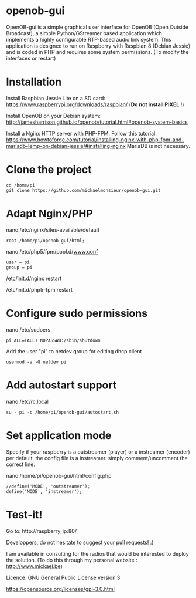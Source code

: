 # openob-gui

OpenOB-gui is a simple graphical user interface for OpenOB (Open Outside Broadcast), a simple Python/GStreamer based application which implements a highly configurable RTP-based audio link system.
This application is designed to run on Raspberry with Raspbian 8 (Debian Jessie) and is coded in PHP and requires some system permissions. (To modify the interfaces or restart)

# Installation

Install Raspbian Jessie Lite on a SD card: https://www.raspberrypi.org/downloads/raspbian/ (**Do not install PIXEL !**)

Install OpenOB on your Debian system: http://jamesharrison.github.io/openob/tutorial.html#openob-system-basics

Install a Nginx HTTP server with PHP-FPM. Follow this tutorial: https://www.howtoforge.com/tutorial/installing-nginx-with-php-fpm-and-mariadb-lemp-on-debian-jessie/#installing-nginx
MariaDB is not necessary.

# Clone the project

	cd /home/pi
	git clone https://github.com/mickaelmonsieur/openob-gui.git
	
# Adapt Nginx/PHP

nano /etc/nginx/sites-available/default
	
	root /home/pi/openob-gui/html;

nano /etc/php5/fpm/pool.d/www.conf

	user = pi
	group = pi

/etc/init.d/nginx restart

/etc/init.d/php5-fpm restart

# Configure sudo permissions

nano /etc/sudoers

	pi ALL=(ALL) NOPASSWD:/sbin/shutdown

Add the user "pi" to netdev group for editing dhcp client

	usermod -a -G netdev pi

# Add autostart support

nano /etc/rc.local

	su - pi -c /home/pi/openob-gui/autostart.sh
	
# Set application mode

Specify if your raspberry is a outstreamer (player) or a instreamer (encoder)
per default, the config file is a instreamer.
simply comment/uncomment the correct line.

nano /home/pi/openob-gui/html/config.php

	//define('MODE', 'outstreamer');
	define('MODE', 'instreamer');

# Test-it!

Go to: http://raspberry_ip:80/


Developpers, do not hesitate to suggest your pull requests! :)

I am available in consulting for the radios that would be interested to deploy the solution.
(To do this through my personal website : http://www.mickael.be)

Licence: GNU General Public License version 3

https://opensource.org/licenses/gpl-3.0.html